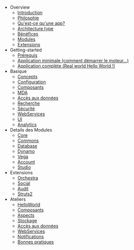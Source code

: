 - Overview
  - [Introduction](overview/introduction.md)
  - [Philosphie](overview/philosophie.md)
  - [Qu'est-ce qu'une app?](overview/app.md)
  - [Architecture type](overview/archi_type.md)
  - [Bénéfices](overview/benefices.md)
  - [Modules](overview/modules.md)
  - [Extensions](overview/extensions.md)
- Getting-started
  - [Prérequis](getting-started/requirements.md)  
  - [Application minimale (comment démarrer le moteur...)](getting-started/helloworld.md)
  - [Application complète (Real world Hello World !)](getting-started/realworld_helloworld.md)  
- Basique
  - [Concepts](basic/concepts.md)
  - [Configuration](basic/configuration.md)
  - [Composants](basic/composants.md)
  - [MDA](basic/mda.md)
  - [Accès aux données](basic/dao.md)
  - [Recherche](basic/recherche.md)
  - [Sécurité](basic/securite.md)
  - [WebServices](basic/webservices.md)
  - [UI](basic/ui.md)
  - [Analytics](basic/analytics.md)
- Details des Modules
  - [Core](advanced/core.md)
  - [Commons](advanced/commons.md)
  - [Database](advanced/database.md)
  - [Dynamo](advanced/dynamo.md)
  - [Vega](advanced/vega.md)
  - [Account](advanced/account.md)
  - [Studio](advanced/studio.md)
- Extensions
  - [Orchestra](extensions/orchestra.md)
  - [Social](extensions/social.md)
  - [Audit](extensions/audit.md)
  - [Struts2](extensions/struts2.md)
- Ateliers
  - [HelloWorld](workshops/samples_helloworld.md)
  - [Composants](workshops/samples_components.md)
  - [Aspects](workshops/samples_aop.md)
  - [Stockage](workshops/samples_store.md)
  - [Accès aux données](workshops/samples_dao.md)
  - [WebServices](workshops/samples_vega.md)
  - [Notifications](workshops/samples_notifications.md)
  - [Bonnes pratiques](workshops/bonnes_pratiques.md)

